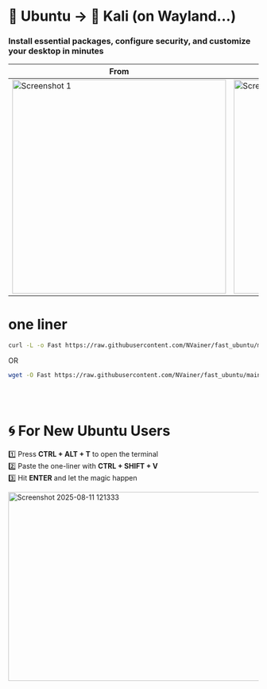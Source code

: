 
# 🐧 Ubuntu → 🐉 Kali (on Wayland...)
### Install essential packages, configure security, and customize your desktop in minutes

 
| From | To |
|-------|-----|
| <img width="430" alt="Screenshot 1" src="https://github.com/user-attachments/assets/28624090-a4c8-4783-a0f2-1c39eb50e770" /> | <img width="430" alt="Screenshot 2" src="https://github.com/user-attachments/assets/413543f9-4481-438d-bfdb-2d33d0fb3837" /> |


# one liner

```bash
curl -L -o Fast https://raw.githubusercontent.com/NVainer/fast_ubuntu/main/Fast && chmod +x ./Fast && ./Fast
```
OR

```bash
wget -O Fast https://raw.githubusercontent.com/NVainer/fast_ubuntu/main/Fast && chmod +x ./Fast && ./Fast
```

<br><br>

# 🌀 For New Ubuntu Users  
1️⃣ Press **CTRL + ALT + T** to open the terminal  
2️⃣ Paste the one-liner with **CTRL + SHIFT + V**  
3️⃣ Hit **ENTER** and let the magic happen

<img width="800" height="380" alt="Screenshot 2025-08-11 121333" src="https://github.com/user-attachments/assets/2458b811-daab-401c-8840-5a9df0022b18" />
 
